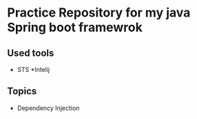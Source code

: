 # Practice Repository for my java Spring boot framewrok

## Used tools
* STS
*Intelij

## Topics
* Dependency Injection
